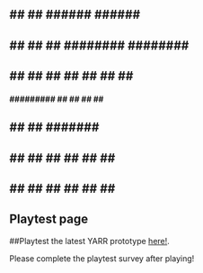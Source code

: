 ##  ##      ##      ######    ######    ##
##  ##    ##  ##    ########  ########  ##
##  ##   ##    ##   ##    ##  ##    ##  ##
 ####   #########   ##    ##  ##    ##  ##   
  ##    ##     ##   #######   #######     
  ##    ##     ##   ##    ##  ##    ##  ## 
  ##    ##     ##   ##    ##  ##    ##  ##
  
  ## Playtest page

  ##Playtest the latest YARR prototype [here!]().
  
  Please complete the playtest survey after playing!
